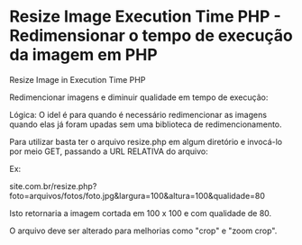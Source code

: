 # Resize Image Execution Time PHP - Redimensionar o tempo de execução da imagem em PHP 
Resize Image in Execution Time PHP

Redimencionar imagens e diminuir qualidade em tempo de execução:

Lógica:
O idel é para quando é necessário redimencionar as imagens quando elas já foram upadas sem uma biblioteca de redimencionamento.

Para utilizar basta ter o arquivo resize.php em algum diretório e invocá-lo por meio GET, passando a URL RELATIVA do arquivo:

Ex:

site.com.br/resize.php?foto=arquivos/fotos/foto.jpg&largura=100&altura=100&qualidade=80

Isto retornaria a imagem cortada em 100 x 100 e com qualidade de 80.

O arquivo deve ser alterado para melhorias como "crop" e "zoom crop".
